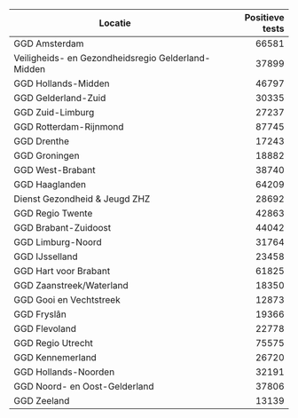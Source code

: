 | Locatie | Positieve tests |
|---------|----------------:|
| GGD Amsterdam                            | 66581 |
| Veiligheids- en Gezondheidsregio Gelderland-Midden | 37899 |
| GGD Hollands-Midden                      | 46797 |
| GGD Gelderland-Zuid                      | 30335 |
| GGD Zuid-Limburg                         | 27237 |
| GGD Rotterdam-Rijnmond                   | 87745 |
| GGD Drenthe                              | 17243 |
| GGD Groningen                            | 18882 |
| GGD West-Brabant                         | 38740 |
| GGD Haaglanden                           | 64209 |
| Dienst Gezondheid & Jeugd ZHZ            | 28692 |
| GGD Regio Twente                         | 42863 |
| GGD Brabant-Zuidoost                     | 44042 |
| GGD Limburg-Noord                        | 31764 |
| GGD IJsselland                           | 23458 |
| GGD Hart voor Brabant                    | 61825 |
| GGD Zaanstreek/Waterland                 | 18350 |
| GGD Gooi en Vechtstreek                  | 12873 |
| GGD Fryslân                              | 19366 |
| GGD Flevoland                            | 22778 |
| GGD Regio Utrecht                        | 75575 |
| GGD Kennemerland                         | 26720 |
| GGD Hollands-Noorden                     | 32191 |
| GGD Noord- en Oost-Gelderland            | 37806 |
| GGD Zeeland                              | 13139 |
